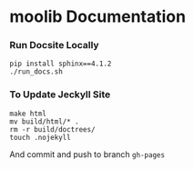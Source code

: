 # moolib Documentation

### Run Docsite Locally
```
pip install sphinx==4.1.2
./run_docs.sh
```

### To Update Jeckyll Site
```
make html
mv build/html/* .
rm -r build/doctrees/
touch .nojekyll
```
And commit and push to branch `gh-pages`
